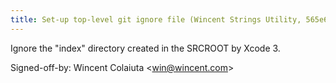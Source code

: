 ```yaml
---
title: Set-up top-level git ignore file (Wincent Strings Utility, 565e654)
---
```


Ignore the "index" directory created in the SRCROOT by Xcode 3.

Signed-off-by: Wincent Colaiuta &lt;win@wincent.com&gt;
